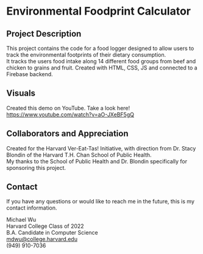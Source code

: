 # Environmental Foodprint Calculator

## Project Description
This project contains the code for a food logger designed to allow users to track the environmental footprints of their dietary consumption.  
It tracks the users food intake along 14 different food groups from beef and chicken to grains and fruit.
Created with HTML, CSS, JS and connected to a Firebase backend.

## Visuals
Created this demo on YouTube. Take a look here!  
https://www.youtube.com/watch?v=aO-JXeBF5gQ

## Collaborators and Appreciation
Created for the Harvard Ver-Eat-Tas! Initiative, with direction from Dr. Stacy Blondin of the Harvard T.H. Chan School of Public Health.  
My thanks to the School of Public Health and Dr. Blondin specifically for sponsoring this project.

## Contact
If you have any questions or would like to reach me in the future, this is my contact information.  

Michael Wu  
Harvard College Class of 2022  
B.A. Candidate in Computer Science  
mdwu@college.harvard.edu  
(949) 910-7036

